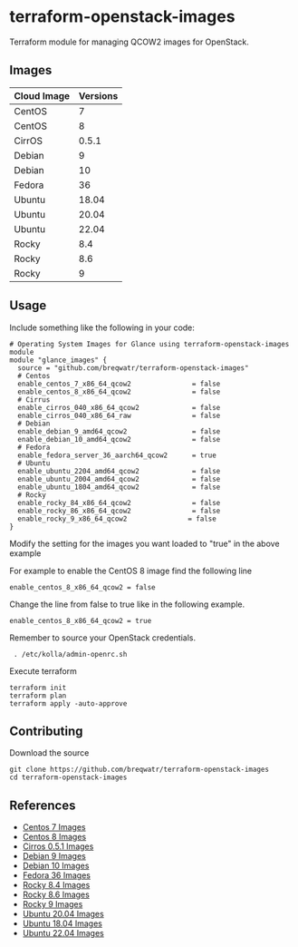 # terraform-openstack-images

Terraform module for managing QCOW2 images for OpenStack.


## Images

| Cloud Image | Versions |
| ------------------- | --- |
| CentOS | 7 |
| CentOS | 8 |
| CirrOS | 0.5.1 |
| Debian | 9 |
| Debian | 10 |
| Fedora | 36 |
| Ubuntu | 18.04 |
| Ubuntu | 20.04 |
| Ubuntu | 22.04 |
| Rocky | 8.4 |
| Rocky | 8.6 |
| Rocky | 9 |

## Usage

Include something like the following in your code:

```
# Operating System Images for Glance using terraform-openstack-images module
module "glance_images" {
  source = "github.com/breqwatr/terraform-openstack-images"
  # Centos
  enable_centos_7_x86_64_qcow2               = false
  enable_centos_8_x86_64_qcow2               = false
  # Cirrus
  enable_cirros_040_x86_64_qcow2             = false
  enable_cirros_040_x86_64_raw               = false
  # Debian
  enable_debian_9_amd64_qcow2                = false
  enable_debian_10_amd64_qcow2               = false
  # Fedora
  enable_fedora_server_36_aarch64_qcow2      = true
  # Ubuntu
  enable_ubuntu_2204_amd64_qcow2             = false
  enable_ubuntu_2004_amd64_qcow2             = false
  enable_ubuntu_1804_amd64_qcow2             = false
  # Rocky
  enable_rocky_84_x86_64_qcow2               = false
  enable_rocky_86_x86_64_qcow2               = false
  enable_rocky_9_x86_64_qcow2               = false
}
```
Modify the setting for the images you want loaded to "true" in the above example

For example to enable the CentOS 8 image find the following line

```
enable_centos_8_x86_64_qcow2 = false
```

Change the line from false to true like in the following example.

```
enable_centos_8_x86_64_qcow2 = true
```


Remember to source your OpenStack credentials.

```
 . /etc/kolla/admin-openrc.sh
```

Execute terraform

```
terraform init
terraform plan
terraform apply -auto-approve
```

## Contributing

Download the source
```
git clone https://github.com/breqwatr/terraform-openstack-images
cd terraform-openstack-images
```

## References

* [Centos 7 Images](https://cloud.centos.org/centos/7/images/CentOS-7-x86_64-GenericCloud-2003.qcow2)
* [Centos 8 Images](http://cloud.centos.org/centos/8/x86_64/images/CentOS-8-GenericCloud-8.4.2105-20210603.0.x86_64.qcow2)
* [Cirros 0.5.1 Images](https://download.cirros-cloud.net/0.5.1/cirros-0.5.1-x86_64-disk.img)
* [Debian 9 Images](https://cdimage.debian.org/cdimage/openstack/current-9/debian-9-openstack-amd64.qcow2)
* [Debian 10 Images](https://cdimage.debian.org/cdimage/openstack/current-10/debian-10-openstack-amd64.qcow2")
* [Fedora 36 Images](https://download-ib01.fedoraproject.org/pub/fedora/linux/releases/36/Cloud/x86_64/images/Fedora-Cloud-Base-36-1.5.x86_64.qcow2)
* [Rocky 8.4 Images](https://define-technology.com/rocky/rocky-8.4-cloudimage-final.qcow2)
* [Rocky 8.6 Images](https://dl.rockylinux.org/pub/rocky/8.6/images/Rocky-8-GenericCloud.latest.x86_64.qcow2)
* [Rocky 9 Images](https://dl.rockylinux.org/pub/rocky/9/images/x86_64/Rocky-9-GenericCloud-9.0-20220706.0.x86_64.qcow2)
* [Ubuntu 20.04 Images](https://cloud-images.ubuntu.com/daily/server/focal/current/focal-server-cloudimg-amd64.img)
* [Ubuntu 18.04 Images](https://cloud-images.ubuntu.com/daily/server/xenial/current/xenial-server-cloudimg-amd64-disk1.img)
* [Ubuntu 22.04 Images](https://cloud-images.ubuntu.com/daily/server/jammy/current/jammy-server-cloudimg-amd64.img)


